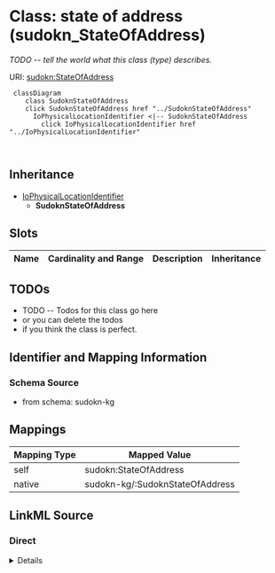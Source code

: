 

# Class: state of address (sudokn_StateOfAddress)


_TODO -- tell the world what this class (type) describes._





URI: [sudokn:StateOfAddress](http://asu.edu/semantics/SUDOKN/StateOfAddress)






```mermaid
 classDiagram
    class SudoknStateOfAddress
    click SudoknStateOfAddress href "../SudoknStateOfAddress"
      IoPhysicalLocationIdentifier <|-- SudoknStateOfAddress
        click IoPhysicalLocationIdentifier href "../IoPhysicalLocationIdentifier"
      
      
```





## Inheritance
* [IoPhysicalLocationIdentifier](../classes/IoPhysicalLocationIdentifier.md)
    * **SudoknStateOfAddress**



## Slots

| Name | Cardinality and Range | Description | Inheritance |
| ---  | --- | --- | --- |









## TODOs

* TODO -- Todos for this class go here
* or you can delete the todos
* if you think the class is perfect.

## Identifier and Mapping Information







### Schema Source


* from schema: sudokn-kg




## Mappings

| Mapping Type | Mapped Value |
| ---  | ---  |
| self | sudokn:StateOfAddress |
| native | sudokn-kg/:SudoknStateOfAddress |







## LinkML Source

<!-- TODO: investigate https://stackoverflow.com/questions/37606292/how-to-create-tabbed-code-blocks-in-mkdocs-or-sphinx -->

### Direct

<details>
```yaml
name: sudokn_StateOfAddress
description: TODO -- tell the world what this class (type) describes.
title: state of address
todos:
- TODO -- Todos for this class go here
- or you can delete the todos
- if you think the class is perfect.
notes:
- Class with 1 occurences.
from_schema: sudokn-kg
is_a: io_PhysicalLocationIdentifier
class_uri: sudokn:StateOfAddress

```
</details>

### Induced

<details>
```yaml
name: sudokn_StateOfAddress
description: TODO -- tell the world what this class (type) describes.
title: state of address
todos:
- TODO -- Todos for this class go here
- or you can delete the todos
- if you think the class is perfect.
notes:
- Class with 1 occurences.
from_schema: sudokn-kg
is_a: io_PhysicalLocationIdentifier
class_uri: sudokn:StateOfAddress

```
</details>